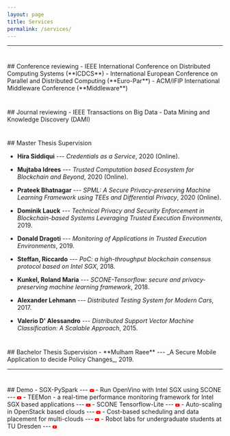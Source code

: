```yaml
---
layout: page
title: Services
permalink: /services/
---
```

<!-- -----
<hr style="height:10pt; visibility:hidden;" />
## Talks

- **FLINK FORWARD, Berlin, Germany, Sept 2017** <br>
_StreamApprox: Approximate Computing for Stream Analytics using Apache Flink_

- **USENIX ATC'17, Santa Clara, CA, USA, July 2017** <br>
_PrivApprox: Privacy-Preserving Stream Analytics_

- **IEEE CLOUD'15, New York, USA, July 2015** <br>
_UniCrawl: A Practical Geographically Distributed Web Crawlers_

- **IEEE CLOUD'15, New York, USA, July 2015** <br>
_Scalable Network Traffic Analytics Using Distributed Support Vector Machines_

- **IEEE FICLOUD'14, Barcelona, Spain, Aug 2014** <br>
_DoLen: User-side multi-cloud application monitoring_

- **IEEE UCC'13, Dresden, Germany, Dec 2013** <br>
_Scalable and Real-Time Deep Packet Inspection_

- **ACM SoICT'11, Hanoi, Vietnam, Oct 2011** <br>
_Traffic Dispersion Graph Based Anomaly Detection_ -->

-----
<hr style="height:8pt; visibility:hidden;" />
## Conference reviewing
- IEEE International Conference on Distributed Computing Systems (**ICDCS**) 
- International European Conference on Parallel and Distributed Computing (**Euro-Par**)
- ACM/IFIP International Middleware Conference (**Middleware**)

<hr style="height:8pt; visibility:hidden;" />
## Journal reviewing
- IEEE Transactions on Big Data
- Data Mining and Knowledge Discovery (DAMI)

<hr style="height:8pt; visibility:hidden;" />
## Master Thesis Supervision

- **Hira Siddiqui** --- _Credentials as a Service_, 2020 (Online).

- **Mujtaba Idrees** --- _Trusted Computation based Ecosystem for Blockchain and Beyond_, 2020 (Online).

- **Prateek Bhatnagar** --- _SPML: A Secure Privacy-preserving Machine Learning Framework using TEEs and Differential Privacy_, 2020 (Online).

- **Dominik Lauck** --- _Technical Privacy and Security Enforcement in Blockchain-based Systems Leveraging Trusted Execution Environments_, 2019.

- **Donald Dragoti** --- _Monitoring of Applications in Trusted Execution Environments_, 2019.

- **Steffan, Riccardo** --- _PoC: a high-throughput blockchain consensus protocol based on Intel SGX_, 2018.

- **Kunkel, Roland Maria** --- _SCONE-Tensorflow: secure and privacy-preserving machine learning framework_, 2018.

- **Alexander Lehmann** --- _Distributed Testing System for Modern Cars_, 2017.

- **Valerio D' Alessandro** --- _Distributed Support Vector Machine Classification: A Scalable Approach_, 2015.

<hr style="height:8pt; visibility:hidden;" />
## Bachelor Thesis Supervision
- **Mulham Raee** --- _A Secure Mobile Application to decide Policy Changes_, 2019.

-----
<hr style="height:8pt; visibility:hidden;" />
## Demo
- SGX-PySpark --- <a href="https://www.youtube.com/watch?v=yI3iEFWUWbU"><img class="t0" width="2%" src="/images/youtube-icon.png" alt="youtube"></a>
- Run OpenVino with Intel SGX using SCONE --- <a href="https://www.youtube.com/watch?v=g4Cid-4ItJY"><img class="t0" width="2%" src="/images/youtube-icon.png" alt="youtube"></a>
- TEEMon - a real-time performance monitoring framework for Intel SGX based applications --- <a href="https://www.youtube.com/watch?v=_oVp15RCL7U"><img class="t0" width="2%" src="/images/youtube-icon.png" alt="youtube"></a>
- SCONE Tensorflow-Lite --- <a href="https://www.youtube.com/watch?v=mKgwUMIT8tM"><img class="t0" width="2%" src="/images/youtube-icon.png" alt="youtube"></a>
- Auto-scaling in OpenStack based clouds --- <a href="https://tinyurl.com/posr2eh"><img class="t0" width="2%" src="/images/youtube-icon.png" alt="youtube"></a>  
- Cost-based scheduling and data placement for multi-clouds --- <a href="https://www.youtube.com/watch?v=jY2kPvcq8II"><img class="t0" width="2%" src="/images/youtube-icon.png" alt="youtube"></a>
- Robot labs for undergraduate students at TU Dresden --- <a href="https://tinyurl.com/y7cglrhb"><img class="t0" width="2%" src="/images/youtube-icon.png" alt="youtube"></a>
